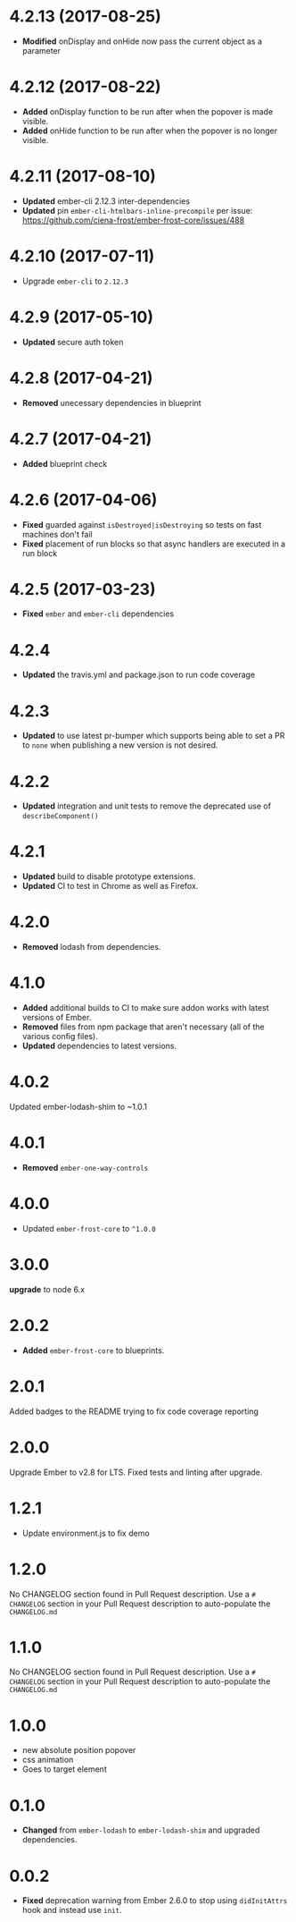 # 4.2.13 (2017-08-25)
* **Modified** onDisplay and onHide now pass the current object as a parameter


# 4.2.12 (2017-08-22)
* **Added** onDisplay function to be run after when the popover is made visible.
* **Added** onHide function to be run after when the popover is no longer visible.


# 4.2.11 (2017-08-10)
* **Updated** ember-cli 2.12.3 inter-dependencies
* **Updated** pin `ember-cli-htmlbars-inline-precompile` per issue: https://github.com/ciena-frost/ember-frost-core/issues/488

# 4.2.10 (2017-07-11)
* Upgrade `ember-cli` to `2.12.3`

# 4.2.9 (2017-05-10)
* **Updated** secure auth token


# 4.2.8 (2017-04-21)
* **Removed** unecessary dependencies in blueprint

# 4.2.7 (2017-04-21)
* **Added** blueprint check


# 4.2.6 (2017-04-06)

* **Fixed** guarded against `isDestroyed|isDestroying` so tests on fast machines don't fail
* **Fixed** placement of run blocks so that async handlers are executed in a run block


# 4.2.5 (2017-03-23)
* **Fixed** `ember` and `ember-cli` dependencies

# 4.2.4
* **Updated** the travis.yml and package.json to run code coverage

# 4.2.3
* **Updated** to use latest pr-bumper which supports being able to set a PR to `none` when publishing a new version is not desired.

# 4.2.2
* **Updated** integration and unit tests to remove the deprecated use of `describeComponent()`


# 4.2.1

* **Updated** build to disable prototype extensions.
* **Updated** CI to test in Chrome as well as Firefox.


# 4.2.0

* **Removed** lodash from dependencies.


# 4.1.0

* **Added** additional builds to CI to make sure addon works with latest versions of Ember.
* **Removed** files from npm package that aren't necessary (all of the various config files).
* **Updated** dependencies to latest versions.


# 4.0.2
Updated ember-lodash-shim to ~1.0.1



# 4.0.1
* **Removed** `ember-one-way-controls`



# 4.0.0
* Updated `ember-frost-core` to `^1.0.0`



# 3.0.0
**upgrade** to node 6.x



# 2.0.2

* **Added** `ember-frost-core` to blueprints.



# 2.0.1
Added badges to the README
trying to fix code coverage reporting


# 2.0.0
Upgrade Ember to v2.8 for LTS. 
Fixed tests and linting after upgrade.

# 1.2.1
- Update environment.js to fix demo

# 1.2.0
No CHANGELOG section found in Pull Request description.
Use a `# CHANGELOG` section in your Pull Request description to auto-populate the `CHANGELOG.md`

# 1.1.0
No CHANGELOG section found in Pull Request description.
Use a `# CHANGELOG` section in your Pull Request description to auto-populate the `CHANGELOG.md`

# 1.0.0
- new absolute position popover
- css animation
- Goes to target element

# 0.1.0

* **Changed** from `ember-lodash` to `ember-lodash-shim` and upgraded dependencies.

# 0.0.2

* **Fixed** deprecation warning from Ember 2.6.0 to stop using `didInitAttrs` hook and instead use `init`.


